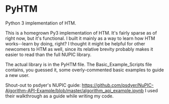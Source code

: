 # PyHTM
 Python 3 implementation of HTM.


This is a homegrown Py3 implementation of HTM. It's fairly sparse as of right now, but it's functional. I built it mainly as a way to learn how HTM works--learn by doing, right? I thought it might be helpful for other newcomers to HTM as well, since its relative brevity probably makes it easier to read than the full NUPIC library.

The actual library is in the PyHTM file. The Basic_Example_Scripts file contains, you guessed it, some overly-commented basic examples to guide a new user.

Shout-out to psdyer's NUPIC guide: https://github.com/psdyer/NuPIC-Algorithm-API-Example/blob/master/algorithm_api_example.ipynb I used their walkthrough as a guide while writing my code.
